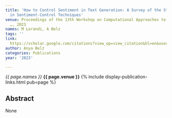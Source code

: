 ```yaml
---
title: 'How to Control Sentiment in Text Generation: A Survey of the State-of-the-Art
  in Sentiment-Control Techniques'
venue: Proceedings of the 13th Workshop on Computational Approaches to Subjectivity
  …, 2023
names: M Lorandi, A Belz
tags: ''
link: 
  https://scholar.google.com/citations?view_op=view_citation&hl=en&user=trwwiW4AAAAJ&pagesize=4&sortby=pubdate&citation_for_view=trwwiW4AAAAJ:vDijr-p_gm4C
author: Anya Belz
categories: Publications
year: '2023'

---
```


*{{ page.names }}*
**{{ page.venue }}**
{% include display-publication-links.html pub=page %}
## Abstract

None
